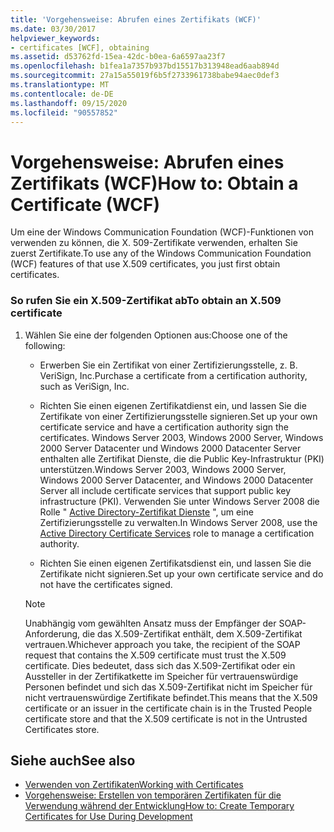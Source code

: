 ```yaml
---
title: 'Vorgehensweise: Abrufen eines Zertifikats (WCF)'
ms.date: 03/30/2017
helpviewer_keywords:
- certificates [WCF], obtaining
ms.assetid: d53762fd-15ea-42dc-b0ea-6a6597aa23f7
ms.openlocfilehash: b1fea1a7357b937bd15517b313948ead6aab894d
ms.sourcegitcommit: 27a15a55019f6b5f2733961738babe94aec0def3
ms.translationtype: MT
ms.contentlocale: de-DE
ms.lasthandoff: 09/15/2020
ms.locfileid: "90557852"
---
```

# <a name="how-to-obtain-a-certificate-wcf"></a><span data-ttu-id="c764a-102">Vorgehensweise: Abrufen eines Zertifikats (WCF)</span><span class="sxs-lookup"><span data-stu-id="c764a-102">How to: Obtain a Certificate (WCF)</span></span>
<span data-ttu-id="c764a-103">Um eine der Windows Communication Foundation (WCF)-Funktionen von verwenden zu können, die X. 509-Zertifikate verwenden, erhalten Sie zuerst Zertifikate.</span><span class="sxs-lookup"><span data-stu-id="c764a-103">To use any of the Windows Communication Foundation (WCF) features of that use X.509 certificates, you just first obtain certificates.</span></span>  
  
### <a name="to-obtain-an-x509-certificate"></a><span data-ttu-id="c764a-104">So rufen Sie ein X.509-Zertifikat ab</span><span class="sxs-lookup"><span data-stu-id="c764a-104">To obtain an X.509 certificate</span></span>  
  
1. <span data-ttu-id="c764a-105">Wählen Sie eine der folgenden Optionen aus:</span><span class="sxs-lookup"><span data-stu-id="c764a-105">Choose one of the following:</span></span>  
  
    - <span data-ttu-id="c764a-106">Erwerben Sie ein Zertifikat von einer Zertifizierungsstelle, z. B. VeriSign, Inc.</span><span class="sxs-lookup"><span data-stu-id="c764a-106">Purchase a certificate from a certification authority, such as VeriSign, Inc.</span></span>  
  
    - <span data-ttu-id="c764a-107">Richten Sie einen eigenen Zertifikatdienst ein, und lassen Sie die Zertifikate von einer Zertifizierungsstelle signieren.</span><span class="sxs-lookup"><span data-stu-id="c764a-107">Set up your own certificate service and have a certification authority sign the certificates.</span></span> <span data-ttu-id="c764a-108">Windows Server 2003, Windows 2000 Server, Windows 2000 Server Datacenter und Windows 2000 Datacenter Server enthalten alle Zertifikat Dienste, die die Public Key-Infrastruktur (PKI) unterstützen.</span><span class="sxs-lookup"><span data-stu-id="c764a-108">Windows Server 2003, Windows 2000 Server, Windows 2000 Server Datacenter, and Windows 2000 Datacenter Server all include certificate services that support public key infrastructure (PKI).</span></span> <span data-ttu-id="c764a-109">Verwenden Sie unter Windows Server 2008 die Rolle " [Active Directory-Zertifikat Dienste](/previous-versions/windows/it-pro/windows-server-2008-R2-and-2008/cc731564(v=ws.10)) ", um eine Zertifizierungsstelle zu verwalten.</span><span class="sxs-lookup"><span data-stu-id="c764a-109">In Windows Server 2008, use the [Active Directory Certificate Services](/previous-versions/windows/it-pro/windows-server-2008-R2-and-2008/cc731564(v=ws.10)) role to manage a certification authority.</span></span>  
  
    - <span data-ttu-id="c764a-110">Richten Sie einen eigenen Zertifikatsdienst ein, und lassen Sie die Zertifikate nicht signieren.</span><span class="sxs-lookup"><span data-stu-id="c764a-110">Set up your own certificate service and do not have the certificates signed.</span></span>  
  
    > [!NOTE]
    > <span data-ttu-id="c764a-111">Unabhängig vom gewählten Ansatz muss der Empfänger der SOAP-Anforderung, die das X.509-Zertifikat enthält, dem X.509-Zertifikat vertrauen.</span><span class="sxs-lookup"><span data-stu-id="c764a-111">Whichever approach you take, the recipient of the SOAP request that contains the X.509 certificate must trust the X.509 certificate.</span></span> <span data-ttu-id="c764a-112">Dies bedeutet, dass sich das X.509-Zertifikat oder ein Aussteller in der Zertifikatkette im Speicher für vertrauenswürdige Personen befindet und sich das X.509-Zertifikat nicht im Speicher für nicht vertrauenswürdige Zertifikate befindet.</span><span class="sxs-lookup"><span data-stu-id="c764a-112">This means that the X.509 certificate or an issuer in the certificate chain is in the Trusted People certificate store and that the X.509 certificate is not in the Untrusted Certificates store.</span></span>  
  
## <a name="see-also"></a><span data-ttu-id="c764a-113">Siehe auch</span><span class="sxs-lookup"><span data-stu-id="c764a-113">See also</span></span>

- [<span data-ttu-id="c764a-114">Verwenden von Zertifikaten</span><span class="sxs-lookup"><span data-stu-id="c764a-114">Working with Certificates</span></span>](working-with-certificates.md)
- [<span data-ttu-id="c764a-115">Vorgehensweise: Erstellen von temporären Zertifikaten für die Verwendung während der Entwicklung</span><span class="sxs-lookup"><span data-stu-id="c764a-115">How to: Create Temporary Certificates for Use During Development</span></span>](how-to-create-temporary-certificates-for-use-during-development.md)
